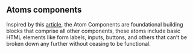 ## Atoms components

Inspired by this [article](https://atomicdesign.bradfrost.com/chapter-2/), the Atom Components are foundational building blocks that comprise all other components, these atoms include basic HTML elements like form labels, inputs, buttons, and others that can’t be broken down any further without ceasing to be functional.